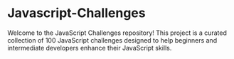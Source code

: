 # Javascript-Challenges
Welcome to the JavaScript Challenges repository! This project is a curated collection of 100 JavaScript challenges designed to help beginners and intermediate developers enhance their JavaScript skills.
